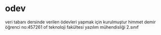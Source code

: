 # odev
veri tabanı dersinde verilen ödevleri yapmak için kurulmuştur 
himmet demir
öğrenci no:457261
of teknoloji fakültesi yazılım mühendisliği 2.sınıf
